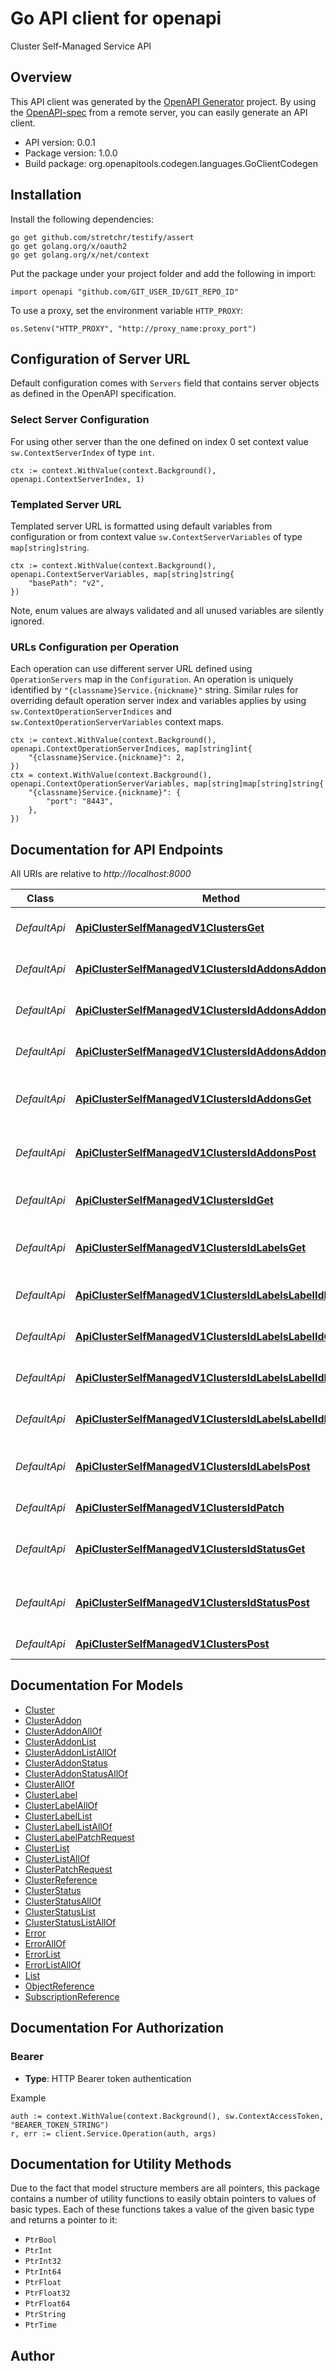 # Go API client for openapi

Cluster Self-Managed Service API

## Overview
This API client was generated by the [OpenAPI Generator](https://openapi-generator.tech) project.  By using the [OpenAPI-spec](https://www.openapis.org/) from a remote server, you can easily generate an API client.

- API version: 0.0.1
- Package version: 1.0.0
- Build package: org.openapitools.codegen.languages.GoClientCodegen

## Installation

Install the following dependencies:

```shell
go get github.com/stretchr/testify/assert
go get golang.org/x/oauth2
go get golang.org/x/net/context
```

Put the package under your project folder and add the following in import:

```golang
import openapi "github.com/GIT_USER_ID/GIT_REPO_ID"
```

To use a proxy, set the environment variable `HTTP_PROXY`:

```golang
os.Setenv("HTTP_PROXY", "http://proxy_name:proxy_port")
```

## Configuration of Server URL

Default configuration comes with `Servers` field that contains server objects as defined in the OpenAPI specification.

### Select Server Configuration

For using other server than the one defined on index 0 set context value `sw.ContextServerIndex` of type `int`.

```golang
ctx := context.WithValue(context.Background(), openapi.ContextServerIndex, 1)
```

### Templated Server URL

Templated server URL is formatted using default variables from configuration or from context value `sw.ContextServerVariables` of type `map[string]string`.

```golang
ctx := context.WithValue(context.Background(), openapi.ContextServerVariables, map[string]string{
	"basePath": "v2",
})
```

Note, enum values are always validated and all unused variables are silently ignored.

### URLs Configuration per Operation

Each operation can use different server URL defined using `OperationServers` map in the `Configuration`.
An operation is uniquely identified by `"{classname}Service.{nickname}"` string.
Similar rules for overriding default operation server index and variables applies by using `sw.ContextOperationServerIndices` and `sw.ContextOperationServerVariables` context maps.

```
ctx := context.WithValue(context.Background(), openapi.ContextOperationServerIndices, map[string]int{
	"{classname}Service.{nickname}": 2,
})
ctx = context.WithValue(context.Background(), openapi.ContextOperationServerVariables, map[string]map[string]string{
	"{classname}Service.{nickname}": {
		"port": "8443",
	},
})
```

## Documentation for API Endpoints

All URIs are relative to *http://localhost:8000*

Class | Method | HTTP request | Description
------------ | ------------- | ------------- | -------------
*DefaultApi* | [**ApiClusterSelfManagedV1ClustersGet**](docs/DefaultApi.md#apiclusterselfmanagedv1clustersget) | **Get** /api/cluster_self_managed/v1/clusters | Returns a list of clusters
*DefaultApi* | [**ApiClusterSelfManagedV1ClustersIdAddonsAddonIdDelete**](docs/DefaultApi.md#apiclusterselfmanagedv1clustersidaddonsaddoniddelete) | **Delete** /api/cluster_self_managed/v1/clusters/{id}/addons/{addonId} | Delete a cluster addon
*DefaultApi* | [**ApiClusterSelfManagedV1ClustersIdAddonsAddonIdGet**](docs/DefaultApi.md#apiclusterselfmanagedv1clustersidaddonsaddonidget) | **Get** /api/cluster_self_managed/v1/clusters/{id}/addons/{addonId} | Get a cluster addon by id
*DefaultApi* | [**ApiClusterSelfManagedV1ClustersIdAddonsAddonIdPost**](docs/DefaultApi.md#apiclusterselfmanagedv1clustersidaddonsaddonidpost) | **Post** /api/cluster_self_managed/v1/clusters/{id}/addons/{addonId} | Create a new cluster addons
*DefaultApi* | [**ApiClusterSelfManagedV1ClustersIdAddonsGet**](docs/DefaultApi.md#apiclusterselfmanagedv1clustersidaddonsget) | **Get** /api/cluster_self_managed/v1/clusters/{id}/addons | Returns a list of cluster addons
*DefaultApi* | [**ApiClusterSelfManagedV1ClustersIdAddonsPost**](docs/DefaultApi.md#apiclusterselfmanagedv1clustersidaddonspost) | **Post** /api/cluster_self_managed/v1/clusters/{id}/addons | Create a new list cluster addons
*DefaultApi* | [**ApiClusterSelfManagedV1ClustersIdGet**](docs/DefaultApi.md#apiclusterselfmanagedv1clustersidget) | **Get** /api/cluster_self_managed/v1/clusters/{id} | Get a cluster by id
*DefaultApi* | [**ApiClusterSelfManagedV1ClustersIdLabelsGet**](docs/DefaultApi.md#apiclusterselfmanagedv1clustersidlabelsget) | **Get** /api/cluster_self_managed/v1/clusters/{id}/labels | Returns a list of cluster labels
*DefaultApi* | [**ApiClusterSelfManagedV1ClustersIdLabelsLabelIdDelete**](docs/DefaultApi.md#apiclusterselfmanagedv1clustersidlabelslabeliddelete) | **Delete** /api/cluster_self_managed/v1/clusters/{id}/labels/{labelId} | Delete a cluster label
*DefaultApi* | [**ApiClusterSelfManagedV1ClustersIdLabelsLabelIdGet**](docs/DefaultApi.md#apiclusterselfmanagedv1clustersidlabelslabelidget) | **Get** /api/cluster_self_managed/v1/clusters/{id}/labels/{labelId} | Get a cluster label by id
*DefaultApi* | [**ApiClusterSelfManagedV1ClustersIdLabelsLabelIdPatch**](docs/DefaultApi.md#apiclusterselfmanagedv1clustersidlabelslabelidpatch) | **Patch** /api/cluster_self_managed/v1/clusters/{id}/labels/{labelId} | Update a cluster label
*DefaultApi* | [**ApiClusterSelfManagedV1ClustersIdLabelsLabelIdPost**](docs/DefaultApi.md#apiclusterselfmanagedv1clustersidlabelslabelidpost) | **Post** /api/cluster_self_managed/v1/clusters/{id}/labels/{labelId} | Create a new cluster labels
*DefaultApi* | [**ApiClusterSelfManagedV1ClustersIdLabelsPost**](docs/DefaultApi.md#apiclusterselfmanagedv1clustersidlabelspost) | **Post** /api/cluster_self_managed/v1/clusters/{id}/labels | Create a new list cluster labels
*DefaultApi* | [**ApiClusterSelfManagedV1ClustersIdPatch**](docs/DefaultApi.md#apiclusterselfmanagedv1clustersidpatch) | **Patch** /api/cluster_self_managed/v1/clusters/{id} | Update a cluster
*DefaultApi* | [**ApiClusterSelfManagedV1ClustersIdStatusGet**](docs/DefaultApi.md#apiclusterselfmanagedv1clustersidstatusget) | **Get** /api/cluster_self_managed/v1/clusters/{id}/status | Returns a list of cluster status
*DefaultApi* | [**ApiClusterSelfManagedV1ClustersIdStatusPost**](docs/DefaultApi.md#apiclusterselfmanagedv1clustersidstatuspost) | **Post** /api/cluster_self_managed/v1/clusters/{id}/status | Create a new list of cluster status
*DefaultApi* | [**ApiClusterSelfManagedV1ClustersPost**](docs/DefaultApi.md#apiclusterselfmanagedv1clusterspost) | **Post** /api/cluster_self_managed/v1/clusters | Create a new cluster


## Documentation For Models

 - [Cluster](docs/Cluster.md)
 - [ClusterAddon](docs/ClusterAddon.md)
 - [ClusterAddonAllOf](docs/ClusterAddonAllOf.md)
 - [ClusterAddonList](docs/ClusterAddonList.md)
 - [ClusterAddonListAllOf](docs/ClusterAddonListAllOf.md)
 - [ClusterAddonStatus](docs/ClusterAddonStatus.md)
 - [ClusterAddonStatusAllOf](docs/ClusterAddonStatusAllOf.md)
 - [ClusterAllOf](docs/ClusterAllOf.md)
 - [ClusterLabel](docs/ClusterLabel.md)
 - [ClusterLabelAllOf](docs/ClusterLabelAllOf.md)
 - [ClusterLabelList](docs/ClusterLabelList.md)
 - [ClusterLabelListAllOf](docs/ClusterLabelListAllOf.md)
 - [ClusterLabelPatchRequest](docs/ClusterLabelPatchRequest.md)
 - [ClusterList](docs/ClusterList.md)
 - [ClusterListAllOf](docs/ClusterListAllOf.md)
 - [ClusterPatchRequest](docs/ClusterPatchRequest.md)
 - [ClusterReference](docs/ClusterReference.md)
 - [ClusterStatus](docs/ClusterStatus.md)
 - [ClusterStatusAllOf](docs/ClusterStatusAllOf.md)
 - [ClusterStatusList](docs/ClusterStatusList.md)
 - [ClusterStatusListAllOf](docs/ClusterStatusListAllOf.md)
 - [Error](docs/Error.md)
 - [ErrorAllOf](docs/ErrorAllOf.md)
 - [ErrorList](docs/ErrorList.md)
 - [ErrorListAllOf](docs/ErrorListAllOf.md)
 - [List](docs/List.md)
 - [ObjectReference](docs/ObjectReference.md)
 - [SubscriptionReference](docs/SubscriptionReference.md)


## Documentation For Authorization



### Bearer

- **Type**: HTTP Bearer token authentication

Example

```golang
auth := context.WithValue(context.Background(), sw.ContextAccessToken, "BEARER_TOKEN_STRING")
r, err := client.Service.Operation(auth, args)
```


## Documentation for Utility Methods

Due to the fact that model structure members are all pointers, this package contains
a number of utility functions to easily obtain pointers to values of basic types.
Each of these functions takes a value of the given basic type and returns a pointer to it:

* `PtrBool`
* `PtrInt`
* `PtrInt32`
* `PtrInt64`
* `PtrFloat`
* `PtrFloat32`
* `PtrFloat64`
* `PtrString`
* `PtrTime`

## Author



